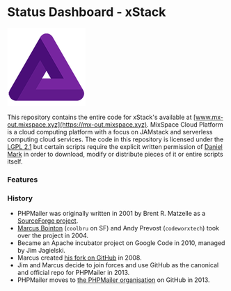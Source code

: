 # Status Dashboard - xStack

![](https://github.com/thedanielmark/mixspace-landing/blob/master/logo%20180x180.png)

This repository contains the entire code for xStack&apos;s  available at [www.mx-out.mixspace.xyz](https://mx-out.mixspace.xyz). MixSpace Cloud Platform is a cloud computing platform with a focus on JAMstack and serverless computing cloud services. The code in this repository is licensed under the [LGPL 2.1](http://www.gnu.org/licenses/lgpl-2.1.html) but certain scripts require the explicit written permission of [Daniel Mark](https://thedanielmark.com) in order to download, modify or distribute pieces of it or entire scripts itself.

### Features


### History
- PHPMailer was originally written in 2001 by Brent R. Matzelle as a [SourceForge project](http://sourceforge.net/projects/phpmailer/).
- [Marcus Bointon](https://github.com/Synchro) (`coolbru` on SF) and Andy Prevost (`codeworxtech`) took over the project in 2004.
- Became an Apache incubator project on Google Code in 2010, managed by Jim Jagielski.
- Marcus created [his fork on GitHub](https://github.com/Synchro/PHPMailer) in 2008.
- Jim and Marcus decide to join forces and use GitHub as the canonical and official repo for PHPMailer in 2013.
- PHPMailer moves to [the PHPMailer organisation](https://github.com/PHPMailer) on GitHub in 2013.
